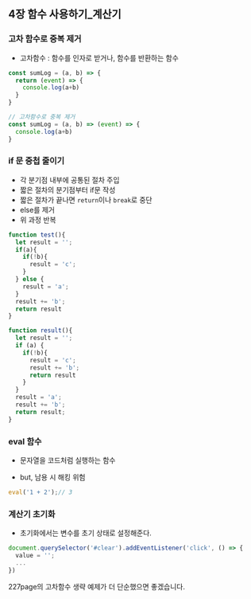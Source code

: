 ## 4장 함수 사용하기_계산기

### 고차 함수로 중복 제거

- 고차함수 : 함수를 인자로 받거나, 함수를 반환하는 함수

```js
const sumLog = (a, b) => {
  return (event) => {
    console.log(a+b)
  }
}

// 고차함수로 중복 제거
const sumLog = (a, b) => (event) => {
  console.log(a+b)
}
```

### if 문 중첩 줄이기

- 각 분기점 내부에 공통된 절차 주입
- 짧은 절차의 분기점부터 if문 작성
- 짧은 절차가 끝나면 `return`이나 `break`로 중단
- else를 제거
- 위 과정 반복

```js
function test(){
  let result = '';
  if(a){
    if(!b){
      result = 'c';
    }
  } else {
    result = 'a';
  }
  result += 'b';
  return result
}

function result(){
  let result = '';
  if (a) {
    if(!b){
      result = 'c';
      result += 'b';
      return result
    }
  }
  result = 'a';
  result += 'b';
  return result;
}
```

### eval 함수

- 문자열을 코드처럼 실행하는 함수

- but, 남용 시 해킹 위험

```js
eval('1 + 2');// 3
```

### 계산기 초기화

- 초기화에서는 변수를 초기 상태로 설정해준다.

```js
document.querySelector('#clear').addEventListener('click', () => {
  value = '';
  ...
})
```

227page의 고차함수 생략 예제가 더 단순했으면 좋겠습니다. 